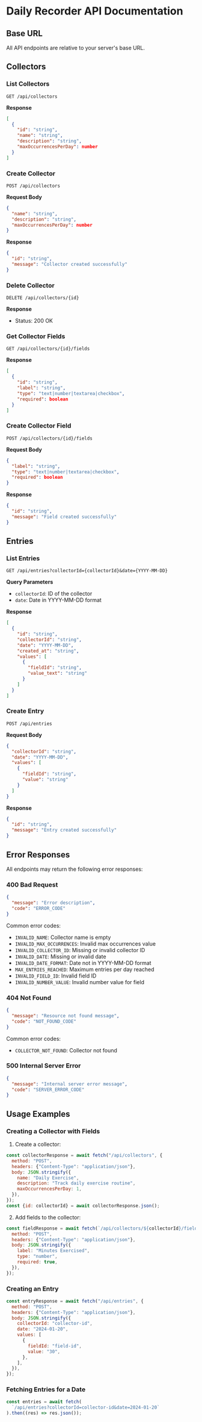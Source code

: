 # Daily Recorder API Documentation

## Base URL

All API endpoints are relative to your server's base URL.

## Collectors

### List Collectors

```http
GET /api/collectors
```

**Response**

```json
[
  {
    "id": "string",
    "name": "string",
    "description": "string",
    "maxOccurrencesPerDay": number
  }
]
```

### Create Collector

```http
POST /api/collectors
```

**Request Body**

```json
{
  "name": "string",
  "description": "string",
  "maxOccurrencesPerDay": number
}
```

**Response**

```json
{
  "id": "string",
  "message": "Collector created successfully"
}
```

### Delete Collector

```http
DELETE /api/collectors/{id}
```

**Response**

- Status: 200 OK

### Get Collector Fields

```http
GET /api/collectors/{id}/fields
```

**Response**

```json
[
  {
    "id": "string",
    "label": "string",
    "type": "text|number|textarea|checkbox",
    "required": boolean
  }
]
```

### Create Collector Field

```http
POST /api/collectors/{id}/fields
```

**Request Body**

```json
{
  "label": "string",
  "type": "text|number|textarea|checkbox",
  "required": boolean
}
```

**Response**

```json
{
  "id": "string",
  "message": "Field created successfully"
}
```

## Entries

### List Entries

```http
GET /api/entries?collectorId={collectorId}&date={YYYY-MM-DD}
```

**Query Parameters**

- `collectorId`: ID of the collector
- `date`: Date in YYYY-MM-DD format

**Response**

```json
[
  {
    "id": "string",
    "collectorId": "string",
    "date": "YYYY-MM-DD",
    "created_at": "string",
    "values": [
      {
        "fieldId": "string",
        "value_text": "string"
      }
    ]
  }
]
```

### Create Entry

```http
POST /api/entries
```

**Request Body**

```json
{
  "collectorId": "string",
  "date": "YYYY-MM-DD",
  "values": [
    {
      "fieldId": "string",
      "value": "string"
    }
  ]
}
```

**Response**

```json
{
  "id": "string",
  "message": "Entry created successfully"
}
```

## Error Responses

All endpoints may return the following error responses:

### 400 Bad Request

```json
{
  "message": "Error description",
  "code": "ERROR_CODE"
}
```

Common error codes:

- `INVALID_NAME`: Collector name is empty
- `INVALID_MAX_OCCURRENCES`: Invalid max occurrences value
- `INVALID_COLLECTOR_ID`: Missing or invalid collector ID
- `INVALID_DATE`: Missing or invalid date
- `INVALID_DATE_FORMAT`: Date not in YYYY-MM-DD format
- `MAX_ENTRIES_REACHED`: Maximum entries per day reached
- `INVALID_FIELD_ID`: Invalid field ID
- `INVALID_NUMBER_VALUE`: Invalid number value for field

### 404 Not Found

```json
{
  "message": "Resource not found message",
  "code": "NOT_FOUND_CODE"
}
```

Common error codes:

- `COLLECTOR_NOT_FOUND`: Collector not found

### 500 Internal Server Error

```json
{
  "message": "Internal server error message",
  "code": "SERVER_ERROR_CODE"
}
```

## Usage Examples

### Creating a Collector with Fields

1. Create a collector:

```javascript
const collectorResponse = await fetch("/api/collectors", {
  method: "POST",
  headers: {"Content-Type": "application/json"},
  body: JSON.stringify({
    name: "Daily Exercise",
    description: "Track daily exercise routine",
    maxOccurrencesPerDay: 1,
  }),
});
const {id: collectorId} = await collectorResponse.json();
```

2. Add fields to the collector:

```javascript
const fieldResponse = await fetch(`/api/collectors/${collectorId}/fields`, {
  method: "POST",
  headers: {"Content-Type": "application/json"},
  body: JSON.stringify({
    label: "Minutes Exercised",
    type: "number",
    required: true,
  }),
});
```

### Creating an Entry

```javascript
const entryResponse = await fetch("/api/entries", {
  method: "POST",
  headers: {"Content-Type": "application/json"},
  body: JSON.stringify({
    collectorId: "collector-id",
    date: "2024-01-20",
    values: [
      {
        fieldId: "field-id",
        value: "30",
      },
    ],
  }),
});
```

### Fetching Entries for a Date

```javascript
const entries = await fetch(
  `/api/entries?collectorId=collector-id&date=2024-01-20`
).then((res) => res.json());
```
